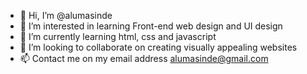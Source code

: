 - 👋 Hi, I’m @alumasinde
- 👀 I’m interested in learning Front-end web design and UI design
- 🌱 I’m currently learning html, css and javascript
- 💞️ I’m looking to collaborate on creating visually appealing websites
- 📫 Contact me on my email address alumasinde@gmail.com

<!---
alumasinde/alumasinde is a ✨ special ✨ repository because its `README.md` (this file) appears on your GitHub profile.
You can click the Preview link to take a look at your changes.
--->
